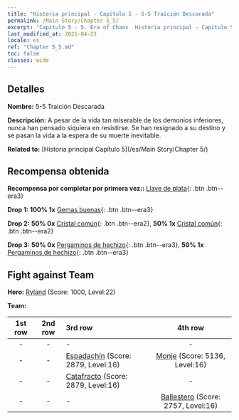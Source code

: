 ```yaml
---
title: "Historia principal - Capítulo 5 - 5-5 Traición Descarada"
permalink: /Main Story/Chapter 5_5/
excerpt: "Capítulo 5 - 5. Era of Chaos  Historia principal - Capítulo 5_5. 5-5 Traición Descarada"
last_modified_at: 2021-04-23
locale: es
ref: "Chapter 5_5.md"
toc: false
classes: wide
---
```


## Detalles

 **Nombre:** 5-5 Traición Descarada

 **Descripción:** A pesar de la vida tan miserable de los demonios inferiores, nunca han pensado siquiera en resistirse. Se han resignado a su destino y se pasan la vida a la espera de su muerte inevitable.

 **Related to:** [Historia principal Capítulo 5](/es/Main Story/Chapter 5/)

## Recompensa obtenida

 **Recompensa por completar por primera vez::** [Llave de plata](/ItemsES/con_693/){: .btn .btn--era3}

 **Drop 1:** **100% 1x** [Gemas buenas](/ItemsES/mat_16/){: .btn .btn--era3}

 **Drop 2:** **50% 0x** [Cristal común](/ItemsES/mat_11/){: .btn .btn--era2}, **50% 1x** [Cristal común](/ItemsES/mat_11/){: .btn .btn--era2}

 **Drop 3:** **50% 0x** [Pergaminos de hechizo](/ItemsES/con_694/){: .btn .btn--era3}, **50% 1x** [Pergaminos de hechizo](/ItemsES/con_694/){: .btn .btn--era3}


## Fight against Team
 **Hero:** [Ryland](/es/heroes/Ryland/) (Score: 1000, Level:22)

 **Team:**


  | 1st row | 2nd row | 3rd row | 4th row |
  |:----:|:----:|:----|:----:|
  | - | - | - | - |
  | - | - | [Espadachín](/es/units/Swordsman/) (Score: 2879, Level:16)  | [Monje](/es/units/Monk/) (Score: 5136, Level:16)  |
  | - | - | [Catafracto](/es/units/Cavalier/) (Score: 2879, Level:16)  | - |
  | - | - | - | [Ballestero](/es/units/Marksman/) (Score: 2757, Level:16)  |


